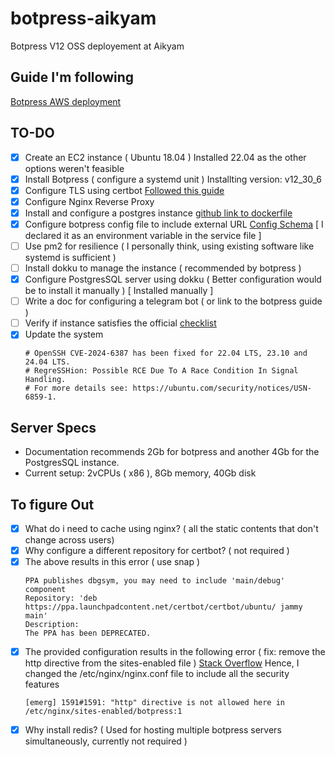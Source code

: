 # botpress-aikyam
Botpress V12 OSS deployement at Aikyam

## Guide I'm following
[Botpress AWS deployment](https://v12.botpress.com/going-to-production/deploy/aws)

## TO-DO
- [x] Create an EC2 instance ( Ubuntu 18.04 ) Installed 22.04 as the other options weren't feasible
- [x] Install Botpress ( configure a systemd unit ) Installting version: v12_30_6
- [x] Configure TLS using certbot [Followed this guide](https://certbot.eff.org/instructions?ws=nginx&os=ubuntufocal)
- [x] Configure Nginx Reverse Proxy
- [x] Install and configure a postgres instance [github link to dockerfile](https://github.com/botpress/v12/blob/b9589a82f208efd4a14377abde86e974566035a0/examples/docker-compose/docker-compose-community-nginx-https.yaml)
- [x] Configure botpress config file to include external URL [Config Schema](https://github.com/botpress/v12/blob/master/packages/bp/src/core/config/botpress.config.ts) [ I declared it as an environment variable in the service file ]
- [ ] Use pm2 for resilience ( I personally think, using existing software like systemd is sufficient )
- [ ] Install dokku to manage the instance ( recommended by botpress )
- [x] Configure PostgresSQL server using dokku ( Better configuration would be to install it manually ) [ Installed manually ]
- [ ] Write a doc for configuring a telegram bot ( or link to the botpress guide )
- [ ] Verify if instance satisfies the official [checklist](https://github.com/botpress/v12/blob/b9589a82f208efd4a14377abde86e974566035a0/docs/docs/enterprise/server-and-cicd-management/production-checklist.md)
- [x] Update the system 
    ```
    # OpenSSH CVE-2024-6387 has been fixed for 22.04 LTS, 23.10 and 24.04 LTS.
    # RegreSSHion: Possible RCE Due To A Race Condition In Signal Handling.
    # For more details see: https://ubuntu.com/security/notices/USN-6859-1.
    ```

## Server Specs
- Documentation recommends 2Gb for botpress and another 4Gb for the PostgresSQL instance.
- Current setup: 2vCPUs ( x86 ), 8Gb memory, 40Gb disk

## To figure Out
- [x] What do i need to cache using nginx? ( all the static contents that don't change across users)
- [x] Why configure a different repository for certbot? ( not required )
- [x] The above results in this error ( use snap )
    ```
    PPA publishes dbgsym, you may need to include 'main/debug' component
    Repository: 'deb https://ppa.launchpadcontent.net/certbot/certbot/ubuntu/ jammy main'
    Description:
    The PPA has been DEPRECATED.
    ```
- [x] The provided configuration results in the following error ( fix: remove the http directive from the sites-enabled file )
    [Stack Overflow](https://stackoverflow.com/questions/43643829/nginx-emerg-http-directive-is-not-allowed-here-in-etc-nginx-sites-enabled)
    Hence, I changed the /etc/nginx/nginx.conf file to include all the security features
    ```
    [emerg] 1591#1591: "http" directive is not allowed here in /etc/nginx/sites-enabled/botpress:1
    ```
- [x] Why install redis? ( Used for hosting multiple botpress servers simultaneously, currently not required )
